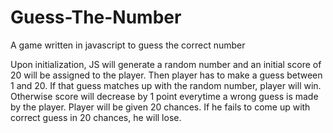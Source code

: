 # Guess-The-Number

A game written in javascript to guess the correct number

Upon initialization, JS will generate a random number and an initial score of 20 will be assigned to the player. Then player has to make a guess between 1 and 20.
If that guess matches up with the random number, player will win. Otherwise score will decrease by 1 point everytime a wrong guess is made by the player. Player will be given 20 chances. If he fails to come up with correct guess in 20 chances, he will lose.
